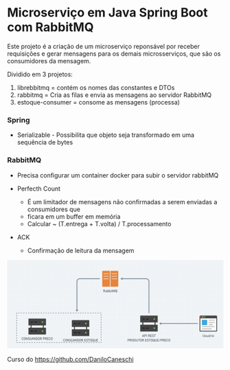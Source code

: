 # Microserviço em Java Spring Boot com RabbitMQ

Este projeto é a criação de um microserviço reponsável por receber requisições e gerar mensagens para os demais microsserviços, que são os consumidores da mensagem.

Dividido em 3 projetos:

1. librebbitmq = contém os nomes das constantes e DTOs
2. rabbitmq = Cria as filas e envia as mensagens ao servidor RabbitMQ
3. estoque-consumer = consome as mensagens (processa)

### Spring

- Serializable - Possibilita que objeto seja transformado em uma sequência de bytes

### RabbitMQ

- Precisa configurar um container docker para subir o servidor rabbitMQ

- Perfecth Count
  - É um limitador de mensagens não confirmadas a serem enviadas a consumidores que
  - ficara em um buffer em memória
  - Calcular ~ (T.entrega + T.volta) / T.processamento
- ACK
  - Confirmação de leitura da mensagem


![Projeto](https://github.com/thomaserick/rabbitMQ/blob/main/img/rabbitmq.png)


Curso do https://github.com/DaniloCaneschi
